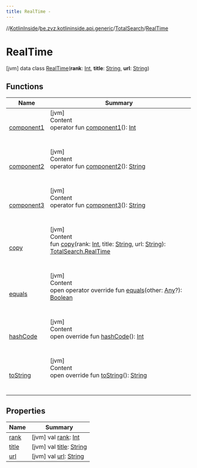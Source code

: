 ```yaml
---
title: RealTime -
---
```

//[KotlinInside](../../../index.md)/[be.zvz.kotlininside.api.generic](../../index.md)/[TotalSearch](../index.md)/[RealTime](index.md)



# RealTime  
 [jvm] data class [RealTime](index.md)(**rank**: [Int](https://kotlinlang.org/api/latest/jvm/stdlib/kotlin/-int/index.html), **title**: [String](https://kotlinlang.org/api/latest/jvm/stdlib/kotlin/-string/index.html), **url**: [String](https://kotlinlang.org/api/latest/jvm/stdlib/kotlin/-string/index.html))   


## Functions  
  
|  Name|  Summary| 
|---|---|
| [component1](component1.md)| [jvm]  <br>Content  <br>operator fun [component1](component1.md)(): [Int](https://kotlinlang.org/api/latest/jvm/stdlib/kotlin/-int/index.html)  <br><br><br>
| [component2](component2.md)| [jvm]  <br>Content  <br>operator fun [component2](component2.md)(): [String](https://kotlinlang.org/api/latest/jvm/stdlib/kotlin/-string/index.html)  <br><br><br>
| [component3](component3.md)| [jvm]  <br>Content  <br>operator fun [component3](component3.md)(): [String](https://kotlinlang.org/api/latest/jvm/stdlib/kotlin/-string/index.html)  <br><br><br>
| [copy](copy.md)| [jvm]  <br>Content  <br>fun [copy](copy.md)(rank: [Int](https://kotlinlang.org/api/latest/jvm/stdlib/kotlin/-int/index.html), title: [String](https://kotlinlang.org/api/latest/jvm/stdlib/kotlin/-string/index.html), url: [String](https://kotlinlang.org/api/latest/jvm/stdlib/kotlin/-string/index.html)): [TotalSearch.RealTime](index.md)  <br><br><br>
| [equals](https://kotlinlang.org/api/latest/jvm/stdlib/kotlin/-any/equals.html)| [jvm]  <br>Content  <br>open operator override fun [equals](https://kotlinlang.org/api/latest/jvm/stdlib/kotlin/-any/equals.html)(other: [Any](https://kotlinlang.org/api/latest/jvm/stdlib/kotlin/-any/index.html)?): [Boolean](https://kotlinlang.org/api/latest/jvm/stdlib/kotlin/-boolean/index.html)  <br><br><br>
| [hashCode](https://kotlinlang.org/api/latest/jvm/stdlib/kotlin/-any/hash-code.html)| [jvm]  <br>Content  <br>open override fun [hashCode](https://kotlinlang.org/api/latest/jvm/stdlib/kotlin/-any/hash-code.html)(): [Int](https://kotlinlang.org/api/latest/jvm/stdlib/kotlin/-int/index.html)  <br><br><br>
| [toString](https://kotlinlang.org/api/latest/jvm/stdlib/kotlin/-any/to-string.html)| [jvm]  <br>Content  <br>open override fun [toString](https://kotlinlang.org/api/latest/jvm/stdlib/kotlin/-any/to-string.html)(): [String](https://kotlinlang.org/api/latest/jvm/stdlib/kotlin/-string/index.html)  <br><br><br>


## Properties  
  
|  Name|  Summary| 
|---|---|
| [rank](index.md#be.zvz.kotlininside.api.generic/TotalSearch.RealTime/rank/#/PointingToDeclaration/)|  [jvm] val [rank](index.md#be.zvz.kotlininside.api.generic/TotalSearch.RealTime/rank/#/PointingToDeclaration/): [Int](https://kotlinlang.org/api/latest/jvm/stdlib/kotlin/-int/index.html)   <br>
| [title](index.md#be.zvz.kotlininside.api.generic/TotalSearch.RealTime/title/#/PointingToDeclaration/)|  [jvm] val [title](index.md#be.zvz.kotlininside.api.generic/TotalSearch.RealTime/title/#/PointingToDeclaration/): [String](https://kotlinlang.org/api/latest/jvm/stdlib/kotlin/-string/index.html)   <br>
| [url](index.md#be.zvz.kotlininside.api.generic/TotalSearch.RealTime/url/#/PointingToDeclaration/)|  [jvm] val [url](index.md#be.zvz.kotlininside.api.generic/TotalSearch.RealTime/url/#/PointingToDeclaration/): [String](https://kotlinlang.org/api/latest/jvm/stdlib/kotlin/-string/index.html)   <br>


